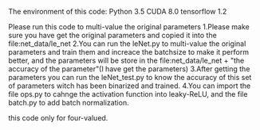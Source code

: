 The environment of this code:
	Python 3.5
	CUDA 8.0
	tensorflow 1.2

Please run this code to multi-value the original parameters
	1.Please make sure you have get the original parameters and copied it into the file:net_data/le_net
	2.You can run the leNet.py to multi-value the original parameters and train them and increace the batchsize to make it perform better, and the parameters will be store in the file:net_data/le_net + "the accuracy of the parameter"(I have get the parameters)
	3.After getting the parameters you can run the leNet_test.py to know the accuracy of this set of parameters witch has been binarized and trained.
	4.You can import the file ops.py to cahnge the activation function into leaky-ReLU, and the file batch.py to add batch normalization.

this code only for four-valued.